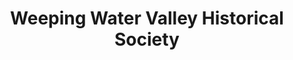 ---
layout: repo
title: "Weeping Water Valley Historical Society"
id: 11654
permalink: repos/11654/
---